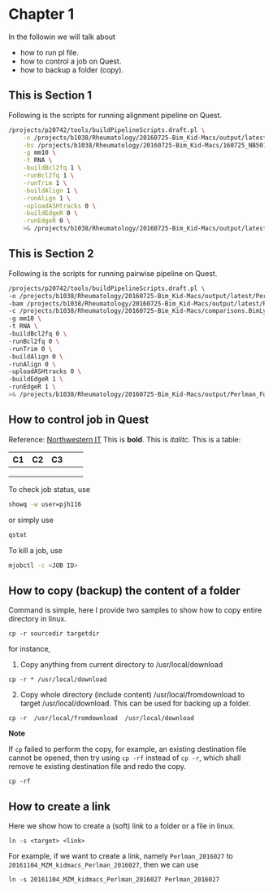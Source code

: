 # Chapter 1 
In the followin we will talk about
* how to run pl file.
* how to control a job on Quest.
* how to backup a folder (copy).

## This is Section 1
Following is the scripts for running alignment pipeline on Quest.

```sh
/projects/p20742/tools/buildPipelineScripts.draft.pl \
    -o /projects/b1038/Rheumatology/20160725-Bim_Kid-Macs/output/latest  \
    -bs /projects/b1038/Rheumatology/20160725-Bim_Kid-Macs/160725_NB501488_0017_AH5KLLBGXY \
    -g mm10 \
    -t RNA \
    -buildBcl2fq 1 \
    -runBcl2fq 1 \
    -runTrim 1 \
    -buildAlign 1 \
    -runAlign 1 \
    -uploadASHtracks 0 \
    -buildEdgeR 0 \
    -runEdgeR 0 \
    >& /projects/b1038/Rheumatology/20160725-Bim_Kid-Macs/output/latest/kidney_macs_output.log &
```


## This is Section 2
Following is the scripts for running pairwise pipeline on Quest.

```sh
/projects/p20742/tools/buildPipelineScripts.draft.pl \
-o /projects/b1038/Rheumatology/20160725-Bim_Kid-Macs/output/latest/Perlman_FuNien_20160725 \
-bam /projects/b1038/Rheumatology/20160725-Bim_Kid-Macs/output/latest/Perlman_FuNien_20160725/bam \
-c /projects/b1038/Rheumatology/20160725-Bim_Kid-Macs/comparisons.BimLysMBimTrif.csv \
-g mm10 \
-t RNA \
-buildBcl2fq 0 \
-runBcl2fq 0 \
-runTrim 0 \
-buildAlign 0 \
-runAlign 0 \
-uploadASHtracks 0 \
-buildEdgeR 1 \
-runEdgeR 1 \
>& /projects/b1038/Rheumatology/20160725-Bim_Kid-Macs/output/Perlman_FuNien_20160725/KidneyMacs_Mouse_EdgeR &
```

## How to control job in Quest

Reference: [Northwestern IT](http://www.it.northwestern.edu/research/user-services/quest/job-management.html)
This is **bold**. This is *italitc*.
This is a table:

| C1|C2 |C3 |   |   |
|---|---|---|---|---|
|   |   |   |   |   |
|   |   |   |   |   |
|   |   |   |   |   |

To check job status, use
```sh
showq -w user=pjh116
```
or simply use
```sh
qstat
```
To kill a job, use
```sh
mjobctl -c <JOB ID>
```
## How to copy (backup) the content of a folder

Command is simple, here I provide two samples to show how to copy entire directory in linux.

```
cp -r sourcedir targetdir
```

for instance,

1. Copy anything from current directory to /usr/local/download

```
cp -r * /usr/local/download
```

2. Copy whole directory (include content) /usr/local/fromdownload to target /usr/local/download. This can be used for backing up a folder.

```
cp -r  /usr/local/fromdownload  /usr/local/download
```

**Note** 

If `cp` failed to perform the copy, for example, an existing destination file cannot be opened, then try using `cp -rf` instead of `cp -r`, which shall remove te existing destination file and redo the copy.
```
cp -rf
```

## How to create a link

Here we show how to create a (soft) link to a folder or a file in linux.
```
ln -s <target> <link>
```
For example, if we want to create a link, namely `Perlman_2016027` to `20161104_MZM_kidmacs_Perlman_2016027`, then we can use

```
ln -s 20161104_MZM_kidmacs_Perlman_2016027 Perlman_2016027
```





